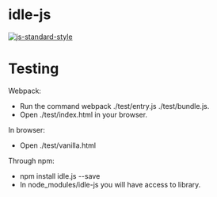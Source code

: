 # idle-js

[![js-standard-style](https://img.shields.io/badge/code%20style-standard-brightgreen.svg)](http://standardjs.com/)

# Testing
 
Webpack:
  
* Run the command webpack ./test/entry.js ./test/bundle.js. 
* Open ./test/index.html in your browser.

In browser:  
* Open ./test/vanilla.html

Through npm:

* npm install idle.js --save
* In node_modules/idle-js you will have access to library.
